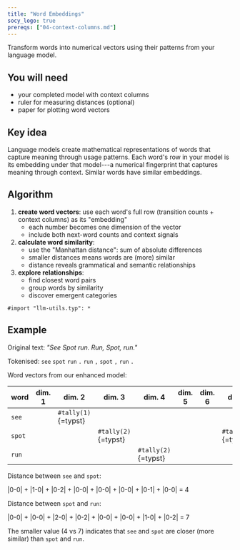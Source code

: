 ```yaml
---
title: "Word Embeddings"
socy_logo: true
prereqs: ["04-context-columns.md"]
---
```


Transform words into numerical vectors using their patterns from your language
model.

## You will need

- your completed model with context columns
- ruler for measuring distances (optional)
- paper for plotting word vectors

## Key idea

Language models create mathematical representations of words that capture
meaning through usage patterns. Each word's row in your model is its
embedding under that model---a numerical fingerprint that captures meaning
through context. Similar words have similar embeddings.

## Algorithm

1. **create word vectors**: use each word's full row (transition counts +
   context columns) as its "embedding"
   - each number becomes one dimension of the vector
   - include both next-word counts and context signals
2. **calculate word similarity**:
   - use the "Manhattan distance": sum of absolute differences
   - smaller distances means words are (more) similar
   - distance reveals grammatical and semantic relationships
3. **explore relationships**:
   - find closest word pairs
   - group words by similarity
   - discover emergent categories

```{=typst}
#import "llm-utils.typ": *
```

## Example

Original text: _"See Spot run. Run, Spot, run."_

Tokenised: `see` `spot` `run` `.` `run` `,` `spot` `,` `run` `.`

Word vectors from our enhanced model:

| word   | dim. 1 | dim. 2              | dim. 3              | dim. 4              | dim. 5 | dim. 6 | dim. 7              | dim. 8              |
| ------ | ------ | ------------------- | ------------------- | ------------------- | ------ | ------ | ------------------- | ------------------- |
| `see`  |        | `#tally(1)`{=typst} |                     |                     |        |        |                     |                     |
| `spot` |        |                     | `#tally(2)`{=typst} |                     |        |        | `#tally(1)`{=typst} |                     |
| `run`  |        |                     |                     | `#tally(2)`{=typst} |        |        |                     | `#tally(2)`{=typst} |

Distance between `see` and `spot`:

|0-0| + |1-0| + |0-2| + |0-0| + |0-0| + |0-0| + |0-1| + |0-0| = 4

Distance between `spot` and `run`:

|0-0| + |0-0| + |2-0| + |0-2| + |0-0| + |0-0| + |1-0| + |0-2| = 7

The smaller value (4 vs 7) indicates that `see` and `spot` are closer (more
similar) than `spot` and `run`.
